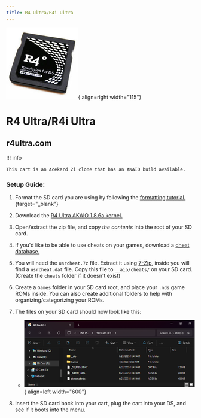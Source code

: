 ```yaml
---
title: R4 Ultra/R4i Ultra
---
```


![R4 Ultra](../images/r4ultra.jpg){ align=right width="115"}
# R4 Ultra/R4i Ultra
## r4ultra.com

!!! info

    This cart is an Acekard 2i clone that has an AKAIO build available.

### Setup Guide:

1. Format the SD card you are using by following the [formatting tutorial.](../tutorials/formatting.md){target="_blank"}

1. Download the [R4 Ultra AKAIO 1.8.6a kernel.](https://archive.flashcarts.net/r4ultra.com/R4_Ultra_AKAIO_1.8.6a.zip)

1. Open/extract the zip file, and copy *the contents* into the root of your SD card.

1. If you'd like to be able to use cheats on your games, download a [cheat database.](https://github.com/DeadSkullzJr/NDS-i-Cheat-Databases/releases/latest)

1. You will need the `usrcheat.7z` file. Extract it using [7-Zip](https://www.7-zip.org/), inside you will find a `usrcheat.dat` file. Copy this file to `__aio/cheats/` on your SD card. (Create the `cheats` folder if it doesn't exist)

1. Create a `Games` folder in your SD card root, and place your `.nds` game ROMs inside. You can also create additional folders to help with organizing/categorizing your ROMs.

1. The files on your SD card should now look like this:

    - ![R4 Ultra](../images/SD_Files/AKAIO_Ultra/AKAIO_Ultra.png){ align=left width="600"}

2. Insert the SD card back into your cart, plug the cart into your DS, and see if it boots into the menu.